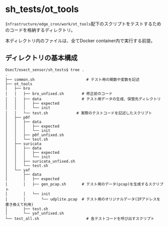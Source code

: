 # sh_tests/ot_tools
`Infrastructure/edge_cron/work/ot_tools`配下のスクリプトをテストするためのコードを格納するディレクトリ。

本ディレクトリ内のファイルは、全てDocker container内で実行する前提。

## ディレクトリの基本構成
```
OsecT/osect_sensor/sh_tests$ tree .
.
├── common.sh                       # テスト用の関数や変数を記述
├── ot_tools
│   ├── bro
│   │   ├── bro_unfixed.sh        # 修正前のコード
│   │   ├── data                  # テスト用データの生成、保管先ディレクトリ
│   │   │   ├── expected
│   │   │   └── init
│   │   └── test.sh　　　　　　　 # 実際のテストコードを記述したスクリプト
│   ├── p0f
│   │   ├── data
│   │   │   ├── expected
│   │   │   └── init
│   │   ├── p0f_unfixed.sh
│   │   └── test.sh
│   ├── suricata
│   │   ├── data
│   │   │   ├── expected
│   │   │   └── init
│   │   ├── suricata_unfixed.sh
│   │   └── test.sh
│   └── yaf
│       ├── data
│       │   ├── expected
│       │   ├── gen_pcap.sh       # テスト用のデータ(pcap)を生成するスクリプト
│       │   └── init
│       │       └── udplite.pcap  # テスト用のオリジナルデータ(IPアドレスを書き換えて利用)
│       ├── test.sh
│       └── yaf_unfixed.sh
└── test_all.sh                     # 各テストコードを呼び出すスクリプト
```
